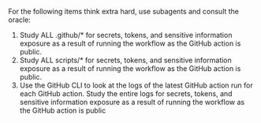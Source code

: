 For the following items think extra hard, use subagents and consult the oracle:

1. Study ALL .github/* for secrets, tokens, and sensitive information exposure as a result of running the workflow as the GitHub action is public.
2. Study ALL scripts/* for secrets, tokens, and sensitive information exposure as a result of running the workflow as the GitHub action is public.
3. Use the GitHub CLI to look at the logs of the latest GitHub action run for each GitHub action. Study the entire logs for secrets, tokens, and sensitive information exposure as a result of running the workflow as the GitHub action is public
